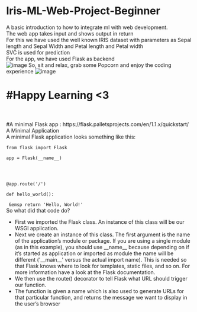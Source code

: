 # Iris-ML-Web-Project-Beginner
A basic introduction to how to integrate ml with web development. <br>
The web app takes input and shows output in return<br>
For this we have used the well known IRIS dataset with parameters as Sepal length and Sepal Width and Petal length and Petal width<br>
SVC is used for prediction<br>
For the app, we have used Flask as backend<br>
![image](https://user-images.githubusercontent.com/68042268/120759707-ea9a1280-c530-11eb-8489-45cbd6d31d55.png)
So, sit and relax, grab some Popcorn and enjoy the coding experience
 ![image](https://user-images.githubusercontent.com/68042268/120759903-2503af80-c531-11eb-8546-730e7d8dd0f4.png)
<br>
<h1>#Happy Learning <3</h1><br><br>
 #A minimal Flask app : https://flask.palletsprojects.com/en/1.1.x/quickstart/
A Minimal Application<br>
A minimal Flask application looks something like this:<br>
<code>
from flask import Flask<br>
app = Flask(__name__)<br>
<br> <br>
@app.route('/')<br>
def hello_world():<br>
 &emsp return 'Hello, World!'</code><br>
So what did that code do?<br>
<ul>
 <li>First we imported the Flask class. An instance of this class will be our WSGI application.</li>

<li>Next we create an instance of this class. The first argument is the name of the application’s module or package. If you are using a single module (as in this example), you should use __name__ because depending on if it’s started as application or imported as module the name will be different ('__main__' versus the actual import name). This is needed so that Flask knows where to look for templates, static files, and so on. For more information have a look at the Flask documentation.</li>

 <li>We then use the route() decorator to tell Flask what URL should trigger our function.</li>

<li>The function is given a name which is also used to generate URLs for that particular function, and returns the message we want to display in the user’s browser</li>
